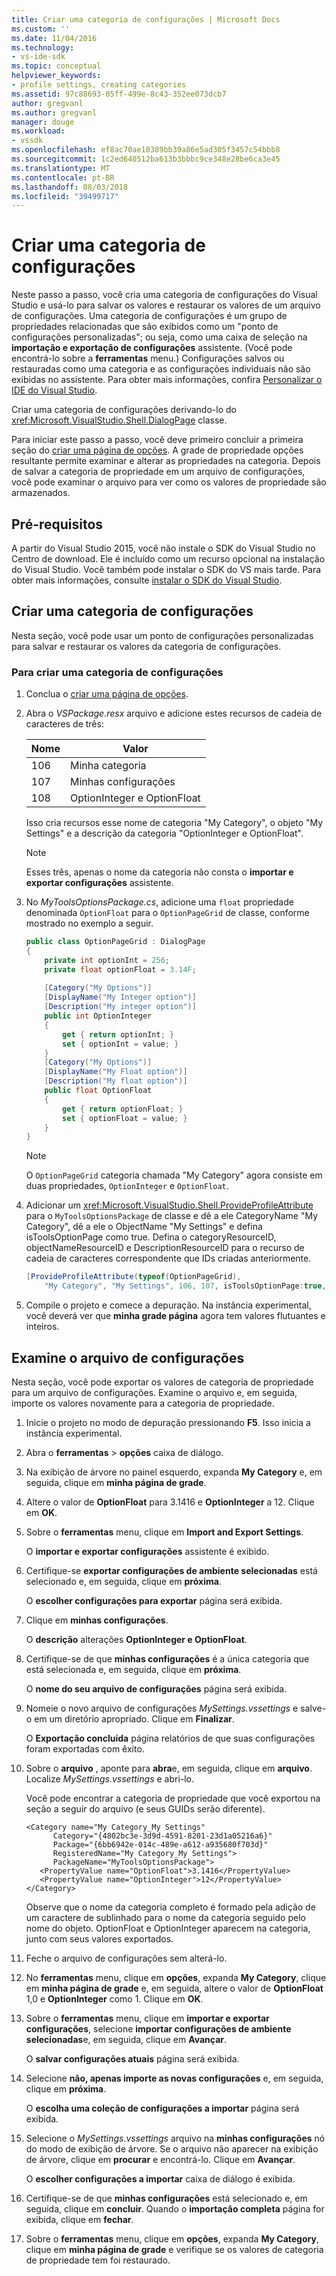 ```yaml
---
title: Criar uma categoria de configurações | Microsoft Docs
ms.custom: ''
ms.date: 11/04/2016
ms.technology:
- vs-ide-sdk
ms.topic: conceptual
helpviewer_keywords:
- profile settings, creating categories
ms.assetid: 97c88693-05ff-499e-8c43-352ee073dcb7
author: gregvanl
ms.author: gregvanl
manager: douge
ms.workload:
- vssdk
ms.openlocfilehash: ef8ac70ae10389bb39a86e5ad305f3457c54bbb8
ms.sourcegitcommit: 1c2ed640512ba613b3bbbc9ce348e28be6ca3e45
ms.translationtype: MT
ms.contentlocale: pt-BR
ms.lasthandoff: 08/03/2018
ms.locfileid: "39499717"
---
```

# <a name="create-a-settings-category"></a>Criar uma categoria de configurações
Neste passo a passo, você cria uma categoria de configurações do Visual Studio e usá-lo para salvar os valores e restaurar os valores de um arquivo de configurações. Uma categoria de configurações é um grupo de propriedades relacionadas que são exibidos como um "ponto de configurações personalizadas"; ou seja, como uma caixa de seleção na **importação e exportação de configurações** assistente. (Você pode encontrá-lo sobre a **ferramentas** menu.) Configurações salvos ou restauradas como uma categoria e as configurações individuais não são exibidas no assistente. Para obter mais informações, confira [Personalizar o IDE do Visual Studio](../ide/personalizing-the-visual-studio-ide.md).  
  
 Criar uma categoria de configurações derivando-lo do <xref:Microsoft.VisualStudio.Shell.DialogPage> classe.  
  
 Para iniciar este passo a passo, você deve primeiro concluir a primeira seção do [criar uma página de opções](../extensibility/creating-an-options-page.md). A grade de propriedade opções resultante permite examinar e alterar as propriedades na categoria. Depois de salvar a categoria de propriedade em um arquivo de configurações, você pode examinar o arquivo para ver como os valores de propriedade são armazenados.  
  
## <a name="prerequisites"></a>Pré-requisitos  
 A partir do Visual Studio 2015, você não instale o SDK do Visual Studio no Centro de download. Ele é incluído como um recurso opcional na instalação do Visual Studio. Você também pode instalar o SDK do VS mais tarde. Para obter mais informações, consulte [instalar o SDK do Visual Studio](../extensibility/installing-the-visual-studio-sdk.md).  
  
## <a name="create-a-settings-category"></a>Criar uma categoria de configurações  
 Nesta seção, você pode usar um ponto de configurações personalizadas para salvar e restaurar os valores da categoria de configurações.  
  
### <a name="to-create-a-settings-category"></a>Para criar uma categoria de configurações  
  
1.  Conclua o [criar uma página de opções](../extensibility/creating-an-options-page.md).  
  
2.  Abra o *VSPackage.resx* arquivo e adicione estes recursos de cadeia de caracteres de três:  
  
    |Nome|Valor|  
    |----------|-----------|  
    |106|Minha categoria|  
    |107|Minhas configurações|  
    |108|OptionInteger e OptionFloat|  
  
     Isso cria recursos esse nome de categoria "My Category", o objeto "My Settings" e a descrição da categoria "OptionInteger e OptionFloat".  
  
    > [!NOTE]
    >  Esses três, apenas o nome da categoria não consta o **importar e exportar configurações** assistente.  
  
3.  No *MyToolsOptionsPackage.cs*, adicione uma `float` propriedade denominada `OptionFloat` para o `OptionPageGrid` de classe, conforme mostrado no exemplo a seguir.  
  
    ```csharp  
    public class OptionPageGrid : DialogPage  
    {  
        private int optionInt = 256;  
        private float optionFloat = 3.14F;  
  
        [Category("My Options")]  
        [DisplayName("My Integer option")]  
        [Description("My integer option")]  
        public int OptionInteger  
        {  
            get { return optionInt; }  
            set { optionInt = value; }  
        }  
        [Category("My Options")]  
        [DisplayName("My Float option")]  
        [Description("My float option")]  
        public float OptionFloat  
        {  
            get { return optionFloat; }  
            set { optionFloat = value; }  
        }  
    }  
    ```  
  
    > [!NOTE]
    >  O `OptionPageGrid` categoria chamada "My Category" agora consiste em duas propriedades, `OptionInteger` e `OptionFloat`.  
  
4.  Adicionar um <xref:Microsoft.VisualStudio.Shell.ProvideProfileAttribute> para o `MyToolsOptionsPackage` de classe e dê a ele CategoryName "My Category", dê a ele o ObjectName "My Settings" e defina isToolsOptionPage como true. Defina o categoryResourceID, objectNameResourceID e DescriptionResourceID para o recurso de cadeia de caracteres correspondente que IDs criadas anteriormente.  
  
    ```csharp  
    [ProvideProfileAttribute(typeof(OptionPageGrid),   
        "My Category", "My Settings", 106, 107, isToolsOptionPage:true, DescriptionResourceID = 108)]  
    ```  
  
5.  Compile o projeto e comece a depuração. Na instância experimental, você deverá ver que **minha grade página** agora tem valores flutuantes e inteiros.  
  
## <a name="examine-the-settings-file"></a>Examine o arquivo de configurações  
 Nesta seção, você pode exportar os valores de categoria de propriedade para um arquivo de configurações. Examine o arquivo e, em seguida, importe os valores novamente para a categoria de propriedade.  
  
1.  Inicie o projeto no modo de depuração pressionando **F5**. Isso inicia a instância experimental.  
  
2.  Abra o **ferramentas** > **opções** caixa de diálogo.  
  
3.  Na exibição de árvore no painel esquerdo, expanda **My Category** e, em seguida, clique em **minha página de grade**.  
  
4.  Altere o valor de **OptionFloat** para 3.1416 e **OptionInteger** a 12. Clique em **OK**.  
  
5.  Sobre o **ferramentas** menu, clique em **Import and Export Settings**.  
  
     O **importar e exportar configurações** assistente é exibido.  
  
6.  Certifique-se **exportar configurações de ambiente selecionadas** está selecionado e, em seguida, clique em **próxima**.  
  
     O **escolher configurações para exportar** página será exibida.  
  
7.  Clique em **minhas configurações**.  
  
     O **descrição** alterações **OptionInteger e OptionFloat**.  
  
8.  Certifique-se de que **minhas configurações** é a única categoria que está selecionada e, em seguida, clique em **próxima**.  
  
     O **nome do seu arquivo de configurações** página será exibida.  
  
9. Nomeie o novo arquivo de configurações *MySettings.vssettings* e salve-o em um diretório apropriado. Clique em **Finalizar**.  
  
     O **Exportação concluída** página relatórios de que suas configurações foram exportadas com êxito.  
  
10. Sobre o **arquivo** , aponte para **abra**e, em seguida, clique em **arquivo**. Localize *MySettings.vssettings* e abri-lo.  
  
     Você pode encontrar a categoria de propriedade que você exportou na seção a seguir do arquivo (e seus GUIDs serão diferente).  
  
    ```  
    <Category name="My Category_My Settings"   
          Category="{4802bc3e-3d9d-4591-8201-23d1a05216a6}"   
          Package="{6bb6942e-014c-489e-a612-a935680f703d}"   
          RegisteredName="My Category_My Settings">  
          PackageName="MyToolsOptionsPackage">  
       <PropertyValue name="OptionFloat">3.1416</PropertyValue>   
       <PropertyValue name="OptionInteger">12</PropertyValue>   
    </Category>  
    ```  
  
     Observe que o nome da categoria completo é formado pela adição de um caractere de sublinhado para o nome da categoria seguido pelo nome do objeto. OptionFloat e OptionInteger aparecem na categoria, junto com seus valores exportados.  
  
11. Feche o arquivo de configurações sem alterá-lo.  
  
12. No **ferramentas** menu, clique em **opções**, expanda **My Category**, clique em **minha página de grade** e, em seguida, altere o valor de  **OptionFloat** 1,0 e **OptionInteger** como 1. Clique em **OK**.  
  
13. Sobre o **ferramentas** menu, clique em **importar e exportar configurações**, selecione **importar configurações de ambiente selecionadas**e, em seguida, clique em **Avançar**.  
  
     O **salvar configurações atuais** página será exibida.  
  
14. Selecione **não, apenas importe as novas configurações** e, em seguida, clique em **próxima**.  
  
     O **escolha uma coleção de configurações a importar** página será exibida.  
  
15. Selecione o *MySettings.vssettings* arquivo na **minhas configurações** nó do modo de exibição de árvore. Se o arquivo não aparecer na exibição de árvore, clique em **procurar** e encontrá-lo. Clique em **Avançar**.  
  
     O **escolher configurações a importar** caixa de diálogo é exibida.  
  
16. Certifique-se de que **minhas configurações** está selecionado e, em seguida, clique em **concluir**. Quando o **importação completa** página for exibida, clique em **fechar**.  
  
17. Sobre o **ferramentas** menu, clique em **opções**, expanda **My Category**, clique em **minha página de grade** e verifique se os valores de categoria de propriedade tem foi restaurado.